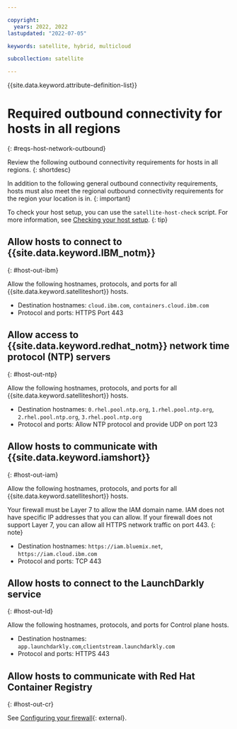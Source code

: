 ```yaml
---

copyright:
  years: 2022, 2022
lastupdated: "2022-07-05"

keywords: satellite, hybrid, multicloud

subcollection: satellite

---
```


{{site.data.keyword.attribute-definition-list}}

# Required outbound connectivity for hosts in all regions
{: #reqs-host-network-outbound}

Review the following outbound connectivity requirements for hosts in all regions.
{: shortdesc}

In addition to the following general outbound connectivity requirements, hosts must also meet the regional outbound connectivity requirements for the region your location is in.
{: important}


To check your host setup, you can use the `satellite-host-check` script. For more information, see [Checking your host setup](/docs/satellite?topic=satellite-host-network-check).
{: tip}


## Allow hosts to connect to {{site.data.keyword.IBM_notm}}
{: #host-out-ibm}

Allow the following hostnames, protocols, and ports for all {{site.data.keyword.satelliteshort}} hosts.
* Destination hostnames: `cloud.ibm.com`, `containers.cloud.ibm.com`
* Protocol and ports: HTTPS Port 443

## Allow access to {{site.data.keyword.redhat_notm}} network time protocol (NTP) servers
{: #host-out-ntp}

Allow the following hostnames, protocols, and ports for all {{site.data.keyword.satelliteshort}} hosts.
* Destination hostnames: `0.rhel.pool.ntp.org`, `1.rhel.pool.ntp.org`, `2.rhel.pool.ntp.org`, `3.rhel.pool.ntp.org`
* Protocol and ports: Allow NTP protocol and provide UDP on port 123

## Allow hosts to communicate with {{site.data.keyword.iamshort}}
{: #host-out-iam}

Allow the following hostnames, protocols, and ports for all {{site.data.keyword.satelliteshort}} hosts.

Your firewall must be Layer 7 to allow the IAM domain name. IAM does not have specific IP addresses that you can allow. If your firewall does not support Layer 7, you can allow all HTTPS network traffic on port 443.
{: note}

* Destination hostnames: `https://iam.bluemix.net`, `https://iam.cloud.ibm.com`
* Protocol and ports: TCP 443

## Allow hosts to connect to the LaunchDarkly service
{: #host-out-ld}

Allow the following hostnames, protocols, and ports for Control plane hosts.
* Destination hostnames: `app.launchdarkly.com`,`clientstream.launchdarkly.com`
* Protocol and ports: HTTPS 443

## Allow hosts to communicate with Red Hat Container Registry
{: #host-out-cr}

See [Configuring your firewall](https://docs.openshift.com/container-platform/4.8/installing/install_config/configuring-firewall.html){: external}.













